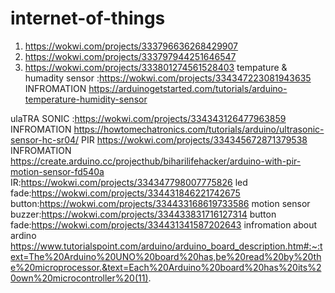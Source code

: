 # internet-of-things


1.  https://wokwi.com/projects/333796636268429907
2.  https://wokwi.com/projects/333797944251646547
3.   https://wokwi.com/projects/333801274561528403
tempature & humadity sensor :https://wokwi.com/projects/334347223081943635
INFROMATION
https://arduinogetstarted.com/tutorials/arduino-temperature-humidity-sensor

ulaTRA SONIC
:https://wokwi.com/projects/334343126477963859
INFROMATION
https://howtomechatronics.com/tutorials/arduino/ultrasonic-sensor-hc-sr04/
PIR
https://wokwi.com/projects/334345672871379538
INFROMATION
https://create.arduino.cc/projecthub/biharilifehacker/arduino-with-pir-motion-sensor-fd540a
IR:https://wokwi.com/projects/334347798007775826
led fade:https://wokwi.com/projects/334431846221742675
button:https://wokwi.com/projects/334433168619733586
motion sensor buzzer:https://wokwi.com/projects/334433831716127314
button fade:https://wokwi.com/projects/334431341587202643
infromation about ardino https://www.tutorialspoint.com/arduino/arduino_board_description.htm#:~:text=The%20Arduino%20UNO%20board%20has,be%20read%20by%20the%20microprocessor.&text=Each%20Arduino%20board%20has%20its%20own%20microcontroller%20(11).
